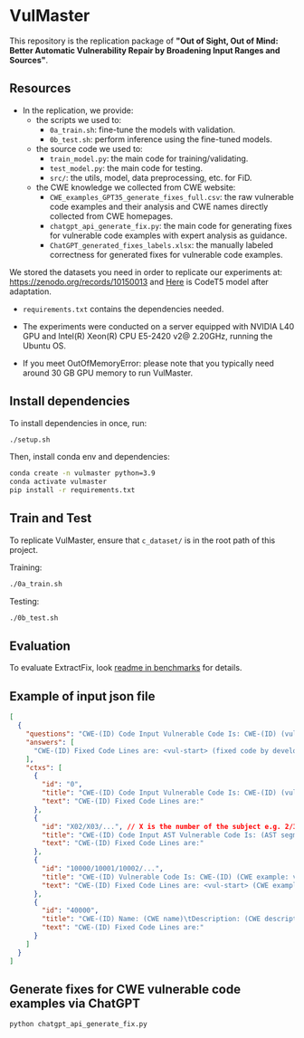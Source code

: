# VulMaster

This repository is the replication package of **"Out of Sight, Out of Mind: Better Automatic Vulnerability Repair by Broadening Input Ranges and Sources"**.


## Resources

* In the replication, we provide:
  * the scripts we used to:
    * `0a_train.sh`: fine-tune the models with validation.
    * `0b_test.sh`:  perform inference using the fine-tuned models.
  * the source code we used to:
    * `train_model.py`: the main code for training/validating.
    * `test_model.py`: the main code for testing.
    * `src/`: the utils, model, data preprocessing, etc. for FiD.
  * the CWE knowledge we collected from CWE website:
    * `CWE_examples_GPT35_generate_fixes_full.csv`: the raw vulnerable code examples and their analysis and CWE names directly collected from CWE homepages.
    * `chatgpt_api_generate_fix.py`: the main code for generating fixes for vulnerable code examples with expert analysis as guidance.
    * `ChatGPT_generated_fixes_labels.xlsx`: the manually labeled correctness for generated fixes for vulnerable code examples.
   
      
 We stored the datasets you need in order to replicate our experiments at: https://zenodo.org/records/10150013 and [Here](https://drive.google.com/drive/folders/1L5fkJ_J-NvuWlcr-GbfomorxoS6HwuTs?usp=sharing) is CodeT5 model after adaptation. 
 
* `requirements.txt` contains the dependencies needed.

* The experiments were conducted on a server equipped with NVIDIA L40 GPU and Intel(R) Xeon(R) CPU E5-2420 v2@ 2.20GHz, running the Ubuntu OS.
  
* If you meet OutOfMemoryError: please note that you typically need around 30 GB GPU memory to run VulMaster.


## Install dependencies

To install dependencies in once, run:
```bash
./setup.sh
```

Then, install conda env and dependencies:
```bash
conda create -n vulmaster python=3.9 
conda activate vulmaster
pip install -r requirements.txt
```
## Train and Test 

To replicate VulMaster, ensure that `c_dataset/` is in the root path of this project. 

Training:
```bash
./0a_train.sh 
```

Testing:
```bash
./0b_test.sh
```

## Evaluation

To evaluate ExtractFix, look [readme in benchmarks](benchmarks/README.md) for details.

## Example of input json file
```json
[
  {
    "questions": "CWE-(ID) Code Input Vulnerable Code Is: CWE-(ID) (vulnerable function with <vul-start> and <vul-end>)",
    "answers": [
      "CWE-(ID) Fixed Code Lines are: <vul-start> (fixed code by developer) [<vul-end>]"  // If <vul-end> not exist, it will insert fixed code before original <vul-start>
    ],
    "ctxs": [
      {
        "id": "0",
        "title": "CWE-(ID) Code Input Vulnerable Code Is: CWE-(ID) (vulnerable function with <vul-start> and <vul-end>)",
        "text": "CWE-(ID) Fixed Code Lines are:"
      },
      {
        "id": "X02/X03/...", // X is the number of the subject e.g. 2/3/,..., 102/103/...
        "title": "CWE-(ID) Code Input AST Vulnerable Code Is: (AST segments of patch location in vulnerable function)",
        "text": "CWE-(ID) Fixed Code Lines are:"
      },
      {
        "id": "10000/10001/10002/...",
        "title": "CWE-(ID) Vulnerable Code Is: CWE-(ID) (CWE example: vulnerable code with <vul-start> and <vul-end>)",
        "text": "CWE-(ID) Fixed Code Lines are: <vul-start> (CWE example: fixed code by developer) [<vul-end>]"
      },
      {
        "id": "40000",
        "title": "CWE-(ID) Name: (CWE name)\tDescription: (CWE description)\tRelated Weakness: (CWE related weakness)\tObserved Examples: (CWE examples with link)",
        "text": "CWE-(ID) Fixed Code Lines are:"
      }
    ]
  }
]
```

## Generate fixes for CWE vulnerable code examples via ChatGPT
```
python chatgpt_api_generate_fix.py
```

